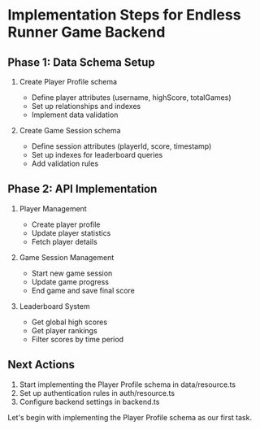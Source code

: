 # Implementation Steps for Endless Runner Game Backend

## Phase 1: Data Schema Setup
1. Create Player Profile schema
   - Define player attributes (username, highScore, totalGames)
   - Set up relationships and indexes
   - Implement data validation

2. Create Game Session schema
   - Define session attributes (playerId, score, timestamp)
   - Set up indexes for leaderboard queries
   - Add validation rules

## Phase 2: API Implementation
1. Player Management
   - Create player profile
   - Update player statistics
   - Fetch player details

2. Game Session Management
   - Start new game session
   - Update game progress
   - End game and save final score

3. Leaderboard System
   - Get global high scores
   - Get player rankings
   - Filter scores by time period

## Next Actions
1. Start implementing the Player Profile schema in data/resource.ts
2. Set up authentication rules in auth/resource.ts
3. Configure backend settings in backend.ts

Let's begin with implementing the Player Profile schema as our first task.